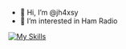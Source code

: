 - 👋 Hi, I’m @jh4xsy
- 👀 I’m interested in Ham Radio

[![My Skills](https://skillicons.dev/icons?i=ruby,fortran)](https://skillicons.dev)

<!---
jh4xsy/jh4xsy is a ✨ special ✨ repository because its `README.md` (this file) appears on your GitHub profile.
You can click the Preview link to take a look at your changes.
--->
